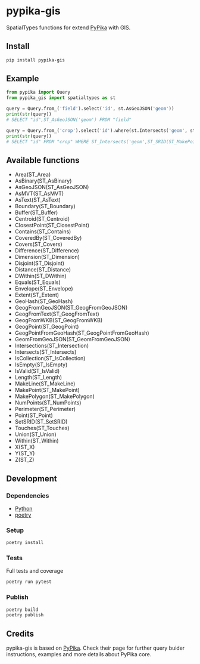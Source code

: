 # pypika-gis

SpatialTypes functions for extend [PyPika](https://github.com/kayak/pypika) with GIS.

## Install

```bash
pip install pypika-gis
```

## Example

```python
from pypika import Query
from pypika_gis import spatialtypes as st

query = Query.from_('field').select('id', st.AsGeoJSON('geom'))
print(str(query))
# SELECT "id",ST_AsGeoJSON('geom') FROM "field"

query = Query.from_('crop').select('id').where(st.Intersects('geom', st.SetSRID(st.MakePoint(10, 5), 4326)))
print(str(query))
# SELECT "id" FROM "crop" WHERE ST_Intersects('geom',ST_SRID(ST_MakePoint(10,5),4326))
```

## Available functions

- Area(ST_Area)
- AsBinary(ST_AsBinary)
- AsGeoJSON(ST_AsGeoJSON)
- AsMVT(ST_AsMVT)
- AsText(ST_AsText)
- Boundary(ST_Boundary)
- Buffer(ST_Buffer)
- Centroid(ST_Centroid)
- ClosestPoint(ST_ClosestPoint)
- Contains(ST_Contains)
- CoveredBy(ST_CoveredBy)
- Covers(ST_Covers)
- Difference(ST_Difference)
- Dimension(ST_Dimension)
- Disjoint(ST_Disjoint)
- Distance(ST_Distance)
- DWithin(ST_DWithin)
- Equals(ST_Equals)
- Envelope(ST_Envelope)
- Extent(ST_Extent)
- GeoHash(ST_GeoHash)
- GeogFromGeoJSON(ST_GeogFromGeoJSON)
- GeogFromText(ST_GeogFromText)
- GeogFromWKB(ST_GeogFromWKB)
- GeogPoint(ST_GeogPoint)
- GeogPointFromGeoHash(ST_GeogPointFromGeoHash)
- GeomFromGeoJSON(ST_GeomFromGeoJSON)
- Intersections(ST_Intersection)
- Intersects(ST_Intersects)
- IsCollection(ST_IsCollection)
- IsEmpty(ST_IsEmpty)
- IsValid(ST_IsValid)
- Length(ST_Length)
- MakeLine(ST_MakeLine)
- MakePoint(ST_MakePoint)
- MakePolygon(ST_MakePolygon)
- NumPoints(ST_NumPoints)
- Perimeter(ST_Perimeter)
- Point(ST_Point)
- SetSRID(ST_SetSRID)
- Touches(ST_Touches)
- Union(ST_Union)
- Within(ST_Within)
- X(ST_X)
- Y(ST_Y)
- Z(ST_Z)

## Development

### Dependencies

- [Python](https://www.python.org/downloads/)
- [poetry](https://poetry.eustace.io/)

### Setup

```bash
poetry install
```

### Tests

Full tests and coverage

```bash
poetry run pytest
```

### Publish

```bash
poetry build
poetry publish
```

## Credits

pypika-gis is based on [PyPika](https://github.com/kayak/pypika). Check their page for further query buider instructions, examples and more details about PyPika core.

